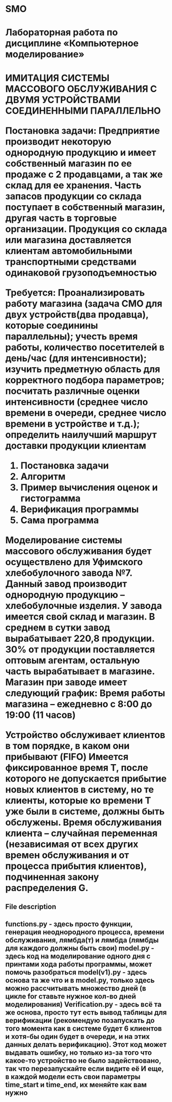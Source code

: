 # SMO

<h1>Лабораторная работа по дисциплине «Компьютерное моделирование»<h1>

ИМИТАЦИЯ СИСТЕМЫ МАССОВОГО ОБСЛУЖИВАНИЯ С ДВУМЯ УСТРОЙСТВАМИ СОЕДИНЕННЫМИ ПАРАЛЛЕЛЬНО

Постановка задачи: Предприятие производит некоторую однородную продукцию и имеет собственный магазин по ее продаже с 2 продавцами, а так же склад для ее хранения. Часть запасов продукции со склада поступает в собственный магазин, другая часть в торговые организации. Продукция со склада или магазина доставляется клиентам автомобильными транспортными средствами одинаковой грузоподъемностью

Требуется: Проанализировать работу магазина (задача СМО для двух устройств(два продавца), которые соединины параллельны); учесть время работы, количество посетителей в день/час (для интенсивности); изучить предметную область для корректного подбора параметров; посчитать различные оценки интенсивности (среднее число времени в очереди, среднее число времени в устройстве и т.д.); определить наилучший маршрут доставки продукции клиентам

1.	Постановка задачи
2.	Алгоритм
3.	Пример вычисления оценок и гистограмма
4.	Верификация программы
5.	Сама программа

Моделирование системы массового обслуживания будет осуществлено для Уфимского хлебобулочного завода №7. Данный завод производит однородную продукцию – хлебобулочные изделия. У завода имеется свой склад и магазин. В среднем в сутки завод вырабатывает 220,8 продукции. 30% от продукции поставляется оптовым агентам, остальную часть вырабатывает в магазине.
Магазин при заводе имеет следующий график:
Время работы магазина – ежедневно с 8:00 до 19:00 (11 часов)

Устройство обслуживает клиентов в том порядке, в каком они прибывают (FIFO)
Имеется фиксированное время T, после которого не допускается прибытие новых клиентов в систему, но те клиенты, которые ко времени T уже были в системе, должны быть обслужены.
Время обслуживания клиента – случайная переменная (независимая от всех других времен обслуживания и от процесса прибытия клиентов), подчиненная закону распределения G.

<h2>File description<h2>
functions.py - здесь просто функции, генерация неоднородного процесса, времени обслуживания, лямбда(т) и лямбда (лямбды для каждого должны быть свои)
model.py - здесь код на моделирование одного дня с принтами хода работы программы, может помочь разобраться
model(v1).py - здесь основа та же что и в model.py, только здесь можно рассчитывать множество дней (в цикле for ставьте нужное кол-во дней моделирования)
Verification.py - здесь всё та же основа, просто тут есть вывод таблицы для верификации (рекомендую позапускать до того момента как в системе будет 6 клиентов и хотя-бы один будет в очереди, и на этих данных делать верификацию). Этот код может выдавать ошибку, но только из-за того что какое-то устройство не было задействовано, так что перезапускайте если видите её
И еще, в каждой модели есть свои параметры time_start и time_end, их меняйте как вам нужно
